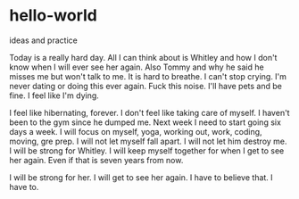 # hello-world
ideas and practice

Today is a really hard day. All I can think about is Whitley and how I don't know when I will ever see her again. Also Tommy and why he said he misses me but won't talk to me. It is hard to breathe. I can't stop crying. I'm never dating or doing this ever again. Fuck this noise. I'll have pets and be fine. I feel like I'm dying.

I feel like hibernating, forever. I don't feel like taking care of myself. I haven't been to the gym since he dumped me. Next week I need to start going six days a week. I will focus on myself, yoga, working out, work, coding, moving, gre prep. I will not let myself fall apart. I will not let him destroy me. I will be strong for Whitley. I will keep myself together for when I get to see her again. Even if that is seven years from now.

I will be strong for her. I will get to see her again. I have to believe that. I have to.
